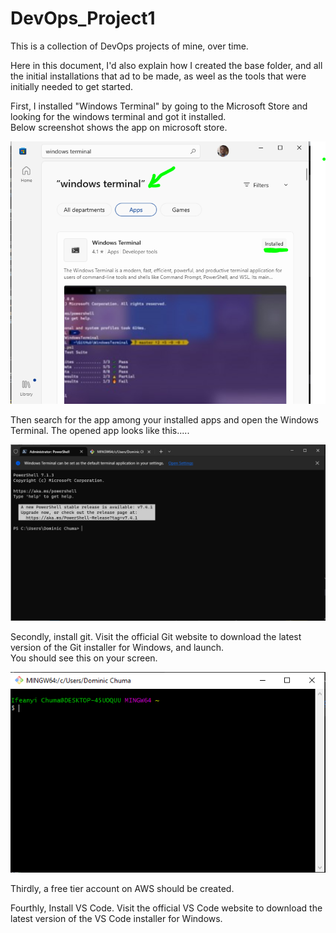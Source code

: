 # DevOps_Project1
  
This is a collection of DevOps projects of mine, over time.

Here in this document, I'd also explain how I created the base folder, and all the initial installations that ad to be made, as weel as the tools that were initially needed to get started.

First, I installed "Windows Terminal" by going to the Microsoft Store and looking for the windows terminal and got it installed.  
Below screenshot shows the app on microsoft store.

![The windows Terminal installation!](./Z_initial_images/Windows_Termional_Installation.PNG "Microsoft Store")

Then search for the app among your installed apps and open the Windows Terminal. The opened app looks like this.....

![The windows Terminal itself!](./Z_initial_images/The_terminal.PNG "The app")

Secondly, install git. Visit the official Git website to download the latest version of the Git installer for Windows, and launch.  
You should see this on your screen.

![The Git_Bash itself!](./Z_initial_images/Git_launch.PNG "The app")  

Thirdly, a free tier account on AWS should be created.

Fourthly, Install VS Code. Visit the official VS Code website to download the latest version of the VS Code installer for Windows.
